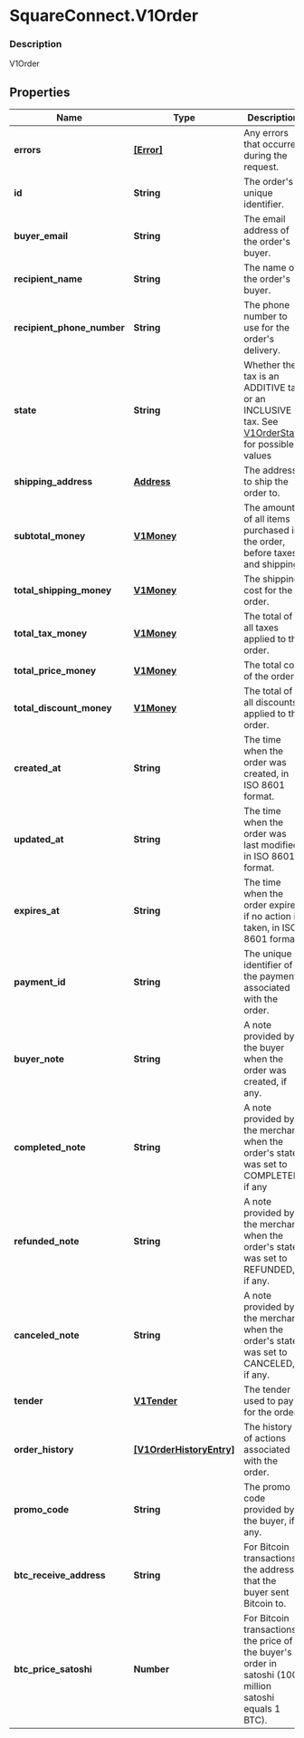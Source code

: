 # SquareConnect.V1Order

### Description

V1Order

## Properties
Name | Type | Description | Notes
------------ | ------------- | ------------- | -------------
**errors** | [**[Error]**](Error.md) | Any errors that occurred during the request. | [optional] 
**id** | **String** | The order&#39;s unique identifier. | [optional] 
**buyer_email** | **String** | The email address of the order&#39;s buyer. | [optional] 
**recipient_name** | **String** | The name of the order&#39;s buyer. | [optional] 
**recipient_phone_number** | **String** | The phone number to use for the order&#39;s delivery. | [optional] 
**state** | **String** | Whether the tax is an ADDITIVE tax or an INCLUSIVE tax. See [V1OrderState](#type-v1orderstate) for possible values | [optional] 
**shipping_address** | [**Address**](Address.md) | The address to ship the order to. | [optional] 
**subtotal_money** | [**V1Money**](V1Money.md) | The amount of all items purchased in the order, before taxes and shipping. | [optional] 
**total_shipping_money** | [**V1Money**](V1Money.md) | The shipping cost for the order. | [optional] 
**total_tax_money** | [**V1Money**](V1Money.md) | The total of all taxes applied to the order. | [optional] 
**total_price_money** | [**V1Money**](V1Money.md) | The total cost of the order. | [optional] 
**total_discount_money** | [**V1Money**](V1Money.md) | The total of all discounts applied to the order. | [optional] 
**created_at** | **String** | The time when the order was created, in ISO 8601 format. | [optional] 
**updated_at** | **String** | The time when the order was last modified, in ISO 8601 format. | [optional] 
**expires_at** | **String** | The time when the order expires if no action is taken, in ISO 8601 format. | [optional] 
**payment_id** | **String** | The unique identifier of the payment associated with the order. | [optional] 
**buyer_note** | **String** | A note provided by the buyer when the order was created, if any. | [optional] 
**completed_note** | **String** | A note provided by the merchant when the order&#39;s state was set to COMPLETED, if any | [optional] 
**refunded_note** | **String** | A note provided by the merchant when the order&#39;s state was set to REFUNDED, if any. | [optional] 
**canceled_note** | **String** | A note provided by the merchant when the order&#39;s state was set to CANCELED, if any. | [optional] 
**tender** | [**V1Tender**](V1Tender.md) | The tender used to pay for the order. | [optional] 
**order_history** | [**[V1OrderHistoryEntry]**](V1OrderHistoryEntry.md) | The history of actions associated with the order. | [optional] 
**promo_code** | **String** | The promo code provided by the buyer, if any. | [optional] 
**btc_receive_address** | **String** | For Bitcoin transactions, the address that the buyer sent Bitcoin to. | [optional] 
**btc_price_satoshi** | **Number** | For Bitcoin transactions, the price of the buyer&#39;s order in satoshi (100 million satoshi equals 1 BTC). | [optional] 


